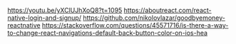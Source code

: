 https://youtu.be/yXClUJhXoQ8?t=1095
https://aboutreact.com/react-native-login-and-signup/
https://github.com/nikolovlazar/goodbyemoney-reactnative
https://stackoverflow.com/questions/45571716/is-there-a-way-to-change-react-navigations-default-back-button-color-on-ios-hea
